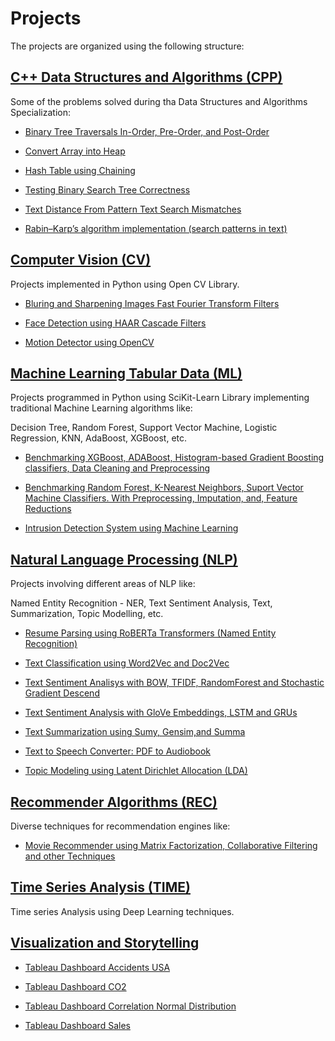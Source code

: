 # Projects

The projects are organized using the following structure:

## <u>C++ Data Structures and Algorithms (CPP)</u>
  
  Some of the problems solved during tha Data Structures and Algorithms Specialization:
  - <p><a href="https://github.com/jjjjlira/ProjectReports/tree/main/Data_Structures_and_Algorithms/CPP_Binary_Tree_Traversals_In_Pre_Post_Order">Binary Tree Traversals In-Order, Pre-Order, and Post-Order</a></p>
  - <p><a href="https://github.com/jjjjlira/ProjectReports/tree/main/Data_Structures_and_Algorithms/CPP_Convert_Array_into_Heap">Convert Array into Heap</a></p>
  - <p><a href="https://github.com/jjjjlira/ProjectReports/tree/main/Data_Structures_and_Algorithms/CPP_Hash_Table_using_Chaining">Hash Table using Chaining</a></p>
  - <p><a href="https://github.com/jjjjlira/ProjectReports/tree/main/Data_Structures_and_Algorithms/CPP_Testing_Binary_Search_Tree_Correctness">Testing Binary Search Tree Correctness</a></p>

  - <p><a href="https://github.com/jjjjlira/ProjectReports/tree/main/Data_Structures_and_Algorithms/CPP_Text_Distance_From_Pattern_Text_Search_Mismatches">Text Distance From Pattern Text Search Mismatches</a></p>

  - <p><a href="https://github.com/jjjjlira/ProjectReports/tree/main/Data_Structures_and_Algorithms/CPP_Hash_Substring_Rabin%E2%80%93Karp_Algorithm">Rabin–Karp’s algorithm implementation (search patterns in text)</a></p>


## <u>Computer Vision (CV)</u>
  
  Projects implemented in Python using Open CV Library.

  - <p><a href="https://github.com/jjjjlira/ProjectReports/tree/main/Computer%20Vision/CV_Bluring_Sharpening_Images_Fast_Fourier_Transform_Filters">Bluring and Sharpening Images Fast Fourier Transform Filters</a></p>
  - <p><a href="https://github.com/jjjjlira/ProjectReports/tree/main/Computer%20Vision/CV_Face_Detection_using_HAAR_Cascade_Filters">Face Detection using HAAR Cascade Filters</a></p>
   - <p><a href="https://github.com/jjjjlira/ProjectReports/tree/main/Computer%20Vision/CV_Motion%20Detector%20using%20OpenCV">Motion Detector using OpenCV</a></p>
## <u>Machine Learning Tabular Data (ML)</u> 
  
  Projects programmed in Python using SciKit-Learn Library implementing traditional Machine Learning algorithms
  like: 
  
  Decision Tree, Random Forest, Support Vector Machine, Logistic Regression, KNN, AdaBoost, XGBoost, etc.

  - <p><a href="https://github.com/jjjjlira/ProjectReports/tree/main/Machine%20Learning%20Tabular%20Data%20(ML)/ML_Customer%20Classification%20Preprocessing%2C%20Imputation%2C%20Feature%20Reductions">Benchmarking XGBoost, ADABoost, Histogram-based Gradient Boosting classifiers, Data Cleaning and Preprocessing</a></p>
  - <p><a href="https://github.com/jjjjlira/ProjectReports/tree/main/Machine%20Learning%20Tabular%20Data%20(ML)/ML_Benchmarking_ML_Algorithms_Data_Cleaning_Preprocessing">Benchmarking Random Forest, K-Nearest Neighbors, Suport Vector Machine Classifiers. With Preprocessing, Imputation, and, Feature Reductions </a></p>
  - <p><a href="https://github.com/jjjjlira/ProjectReports/tree/main/Machine%20Learning%20Tabular%20Data%20(ML)/ML_Intrusion_Detection_System_using_ML">Intrusion Detection System using Machine Learning</a></p>

## <u>Natural Language Processing (NLP)</u>
  
  Projects involving different areas of NLP like: 
  
  Named Entity Recognition - NER, Text Sentiment Analysis, Text, Summarization, Topic Modelling, etc.

  - <p><a href="https://github.com/jjjjlira/ProjectReports/tree/main/Natural%20Language%20Processing%20(NLP)/NLP_Resume_Parsing_using_RoBERTa_Transformers_Named_Entity_Recognition">Resume Parsing using RoBERTa Transformers (Named Entity Recognition)</a></p>
  - <p><a href="https://github.com/jjjjlira/ProjectReports/tree/main/Natural%20Language%20Processing%20(NLP)/NLP_Text_Classification_Word2Vec_and_Doc2Vec">Text Classification using Word2Vec and Doc2Vec</a></p>
  - <p><a href="https://github.com/jjjjlira/ProjectReports/tree/main/Natural%20Language%20Processing%20(NLP)/NLP_Text_Sentiment_Analysis_LSTM_GRU">Text Sentiment Analisys with BOW, TFIDF, RandomForest and Stochastic Gradient Descend</a></p>
  - <p><a href="https://github.com/jjjjlira/ProjectReports/tree/main/Natural%20Language%20Processing%20(NLP)/NLP_Text_Sentiment_Analysis_LSTM_GRU">Text Sentiment Analysis with GloVe Embeddings, LSTM and GRUs</a></p>
  - <p><a href="https://github.com/jjjjlira/ProjectReports/tree/main/Natural%20Language%20Processing%20(NLP)/NLP_Text_Summarization_Sumy_Gensim_Summa">Text Summarization using Sumy, Gensim,and Summa</a></p>
  - <p><a href="https://github.com/jjjjlira/ProjectReports/tree/main/Natural%20Language%20Processing%20(NLP)/NLP_Text_to_Speech_Convert_PDF_to_Audiobook">Text to Speech Converter: PDF to Audiobook</a></p>  
  - <p><a href="https://github.com/jjjjlira/ProjectReports/tree/main/Natural%20Language%20Processing%20(NLP)/NLP_Topic_Modeling_Latent_Dirichlet_Allocation">Topic Modeling using Latent Dirichlet Allocation (LDA) </a></p> 

## <u>Recommender Algorithms (REC)</u>
  
  Diverse techniques for recommendation engines like:

  - <p><a href="https://github.com/jjjjlira/ProjectReports/tree/main/Recommender%20Algorithms%20(REC)/REC_Movie%20Recommender_Matrix_Factorization_and_other_Techniques">Movie Recommender using Matrix Factorization, Collaborative Filtering and other Techniques </a></p>

## <u>Time Series Analysis (TIME)</u>
  
  Time series Analysis using Deep Learning techniques.

## <u>Visualization and Storytelling </u>

- <p><a href="https://github.com/jjjjlira/ProjectReports/tree/main/Visualizations/Tableau_Dashboard_Accidents_USA">Tableau Dashboard Accidents USA</a></p>
- <p><a href="https://github.com/jjjjlira/ProjectReports/tree/main/Visualizations/Tableau_Dashboard_CO2">Tableau Dashboard CO2</a></p>
- <p><a href="https://github.com/jjjjlira/ProjectReports/tree/main/Visualizations/Tableau_Dashboard_Correlation_Normal_Distribution">Tableau Dashboard Correlation Normal Distribution</a></p>
- <p><a href="https://github.com/jjjjlira/ProjectReports/tree/main/Visualizations/Tableau_Dashboard_Sales">Tableau Dashboard Sales</a></p>

  
  








